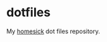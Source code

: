 dotfiles
========

My [homesick](https://github.com/technicalpickles/homesick) dot files repository.